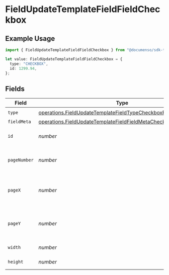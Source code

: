 # FieldUpdateTemplateFieldFieldCheckbox

## Example Usage

```typescript
import { FieldUpdateTemplateFieldFieldCheckbox } from "@documenso/sdk-typescript/models/operations";

let value: FieldUpdateTemplateFieldFieldCheckbox = {
  type: "CHECKBOX",
  id: 1299.94,
};
```

## Fields

| Field                                                                                                                                              | Type                                                                                                                                               | Required                                                                                                                                           | Description                                                                                                                                        |
| -------------------------------------------------------------------------------------------------------------------------------------------------- | -------------------------------------------------------------------------------------------------------------------------------------------------- | -------------------------------------------------------------------------------------------------------------------------------------------------- | -------------------------------------------------------------------------------------------------------------------------------------------------- |
| `type`                                                                                                                                             | [operations.FieldUpdateTemplateFieldTypeCheckboxRequestBody1](../../models/operations/fieldupdatetemplatefieldtypecheckboxrequestbody1.md)         | :heavy_check_mark:                                                                                                                                 | N/A                                                                                                                                                |
| `fieldMeta`                                                                                                                                        | [operations.FieldUpdateTemplateFieldFieldMetaCheckboxRequestBody](../../models/operations/fieldupdatetemplatefieldfieldmetacheckboxrequestbody.md) | :heavy_minus_sign:                                                                                                                                 | N/A                                                                                                                                                |
| `id`                                                                                                                                               | *number*                                                                                                                                           | :heavy_check_mark:                                                                                                                                 | The ID of the field to update.                                                                                                                     |
| `pageNumber`                                                                                                                                       | *number*                                                                                                                                           | :heavy_minus_sign:                                                                                                                                 | The page number the field will be on.                                                                                                              |
| `pageX`                                                                                                                                            | *number*                                                                                                                                           | :heavy_minus_sign:                                                                                                                                 | The X coordinate of where the field will be placed.                                                                                                |
| `pageY`                                                                                                                                            | *number*                                                                                                                                           | :heavy_minus_sign:                                                                                                                                 | The Y coordinate of where the field will be placed.                                                                                                |
| `width`                                                                                                                                            | *number*                                                                                                                                           | :heavy_minus_sign:                                                                                                                                 | The width of the field.                                                                                                                            |
| `height`                                                                                                                                           | *number*                                                                                                                                           | :heavy_minus_sign:                                                                                                                                 | The height of the field.                                                                                                                           |